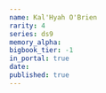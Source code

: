 ```yaml
---
name: Kal'Hyah O'Brien
rarity: 4
series: ds9
memory_alpha:
bigbook_tier: -1
in_portal: true
date:
published: true
---
```



